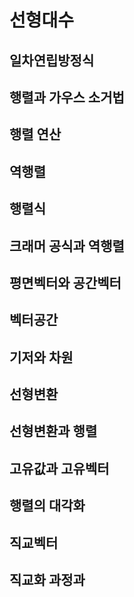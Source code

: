# 선형대수
## 일차연립방정식
## 행렬과 가우스 소거법
## 행렬 연산
## 역행렬
## 행렬식
## 크래머 공식과 역행렬
## 평면벡터와 공간벡터
## 벡터공간
## 기저와 차원
## 선형변환
## 선형변환과 행렬
## 고유값과 고유벡터
## 행렬의 대각화
## 직교벡터
## 직교화 과정과 
